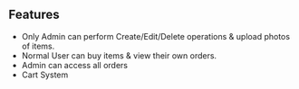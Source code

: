 ## Features

- Only Admin can perform Create/Edit/Delete operations & upload photos of items.
- Normal User can buy items & view their own orders.
- Admin can access all orders
- Cart System
